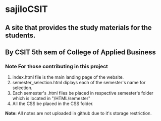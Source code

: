 
# sajiloCSIT
## A site that provides the study materials for the students. 

## By CSIT 5th sem of College of Applied Business

<h3>Note For those contributing in this project </h3>
<ol>
<li>index.html file is the main landing page of the website. </li>
<li>semester_selection.html diplays each of the semester's name for selection.  </li>
<li>Each semester's .html files be placed in respective semester's folder which is located in "/HTML/semester" </li>
<li>All the CSS be placed in the CSS folder.</li>
</ol>

<strong> Note: </strong> All notes are not uploaded in github due to it's storage restriction. 
